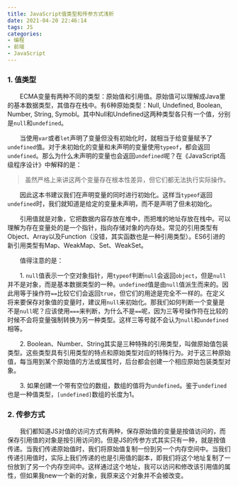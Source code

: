 ```yaml
---
title: JavaScript值类型和传参方式浅析
date: 2021-04-20 22:46:14
tags: JS
categories:
- 编程
- 前端
- JavaScript
---
```


### **1. 值类型**

&emsp;&emsp;ECMA变量有两种不同的类型：原始值和引用值。原始值可以理解成Java里的基本数据类型，其值存在栈中。有6种原始类型：Null, Undefined, Boolean, Number, String, Symobl。其中Null和Undefined这两种类型各只有一个值，分别是`null`和`undefined`。

<!-- more -->

&emsp;&emsp;当使用`var`或者`let`声明了变量但没有初始化时，就相当于给变量赋予了`undefined`值。对于未初始化的变量和未声明的变量使用`typeof`，都会返回`undefined`。那么为什么未声明的变量也会返回`undefined`呢？在《JavaScript高级程序设计》中解释的是：

> 虽然严格上来讲这两个变量存在根本性差异，但它们都无法执行实际操作。

&emsp;&emsp;因此这本书建议我们在声明变量的同时进行初始化。这样当`typeof`返回`undefined`时，我们就知道是给定的变量未声明，而不是声明了但未初始化。



&emsp;&emsp;引用值就是对象，它把数据内容存放在堆中，而把堆的地址存放在栈中。可以理解为存在变量处的是一个指针，指向存储对象的内存处。常见的引用类型有Object、Array以及Function（没错，其实函数也是一种引用类型）。ES6引进的新引用类型有Map、WeakMap、Set、WeakSet。



&emsp;&emsp;值得注意的是：

&emsp;&emsp;1. `null`值表示一个空对象指针，用`typeof`判断`null`会返回`object`，但是`null`并不是对象，而是基本数据类型的一种。`undefined`值是由`null`值派生而来的。因此用等于操作符`==`比较它们会返回`true`，但它们的用途是完全不一样的。在定义将来要保存对象值的变量时，建议用`null`来初始化。那我们如何判断一个变量是不是`null`呢？应该使用`===`来判断，为什么不是`==`呢，因为三等号操作符在比较的时候不会将变量强制转换为另一种类型。这样三等号就不会认为`null`和`undefined`相等。

&emsp;&emsp;2. Boolean、Number、String其实是三种特殊的引用类型，叫做原始值包装类型。这些类型具有引用类型的特点和原始类型对应的特殊行为。对于这三种原始值，每当用到某个原始值的方法或属性时，后台都会创建一个相应原始包装类型对象。

&emsp;&emsp;3. 如果创建一个带有空位的数组，数组的值将为`undefined`。鉴于`undefined`也是一种值类型，`[undefined]`数组的长度为1。



### **2. 传参方式**

&emsp;&emsp;我们都知道JS对值的访问方式有两种，保存原始值的变量是按值访问的，而保存引用值的对象是按引用访问的。但是JS的传参方式其实只有一种，就是按值传递。当我们传递原始值时，我们将原始值复制一份到另一个内存空间中。当我们传递引用值时，实际上我们传递的也是引用值的副本，即我们将这个地址复制了一份放到了另一个内存空间中。这样通过这个地址，我可以访问和修改该引用值的属性，但如果我new一个新的对象，我原来这个对象并不会被改变。





